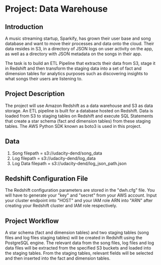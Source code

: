 # Project: Data Warehouse
## Introduction
A music streaming startup, Sparkify, has grown their user base and song database and want to move their processes and data onto the cloud. Their data resides in S3, in a directory of JSON logs on user activity on the app, as well as a directory with JSON metadata on the songs in their app.

The task is to build an ETL Pipeline that extracts their data from S3, stage it in Redshift and then transform the staging data into a set of fact and dimension tables for analytics purposes such as discovering insights to what songs their users are listening to.

## Project Description
The project will use Amazon Redshift as a data warehouse and S3 as data storage. An ETL pipeline is built for a database hosted on Redshift. Data is loaded from S3 to staging tables on Redshift and execute SQL Statements that create a star schema (fact and dimension tables) from these staging tables. The AWS Python SDK known as boto3 is used in this project. 

## Data
1. Song filepath = s3://udacity-dend/song_data 
2. Log filepath = s3://udacity-dend/log_data 
3. Log Data filepath = s3://udacity-dend/log_json_path.json

## Redshift Configuration File
The Redshift configuration parameters are stored in the "dwh.cfg" file. You will have to generate your "key" and "secret" from your AWS account. Input your cluster endpoint into "HOST" and your IAM role ARN into "ARN" after creating your Redshift cluster and IAM role respectively. 

## Project Workflow
A star schema (fact and dimension tables) and two staging tables (song files and log files staging tables) will be created in Redshift using the PostgreSQL engine. The relevant data from the song files, log files and log data files will be extracted from the specified S3 buckets and loaded into the staging tables. From the staging tables, relevant fields will be selected and then inserted into the fact and dimension tables. 
